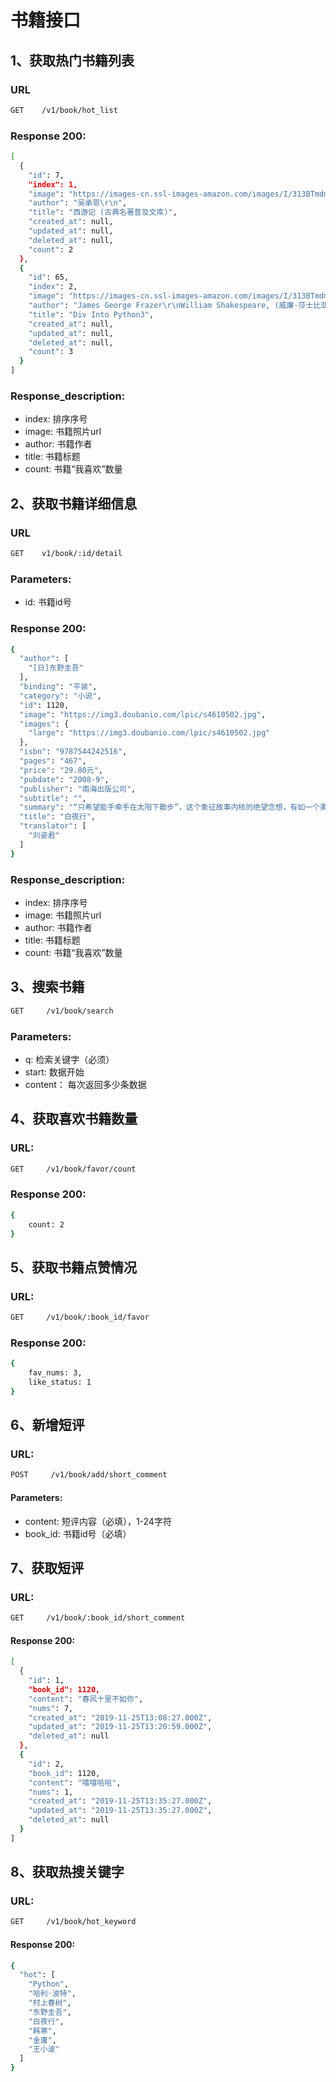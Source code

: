 # 书籍接口

## 1、获取热门书籍列表

### URL
```bash
GET    /v1/book/hot_list
```

### Response 200:
```bash
[
  {
    "id": 7,
    "index": 1,
    "image": "https://images-cn.ssl-images-amazon.com/images/I/313BTmdmIfL._AA218_.jpg",
    "author": "吴承恩\r\n",
    "title": "西游记 (古典名著普及文库)",
    "created_at": null,
    "updated_at": null,
    "deleted_at": null,
    "count": 2
  },
  {
    "id": 65,
    "index": 2,
    "image": "https://images-cn.ssl-images-amazon.com/images/I/313BTmdmIfL._AA218_.jpg",
    "author": "James George Frazer\r\nWilliam Shakespeare, (威廉·莎士比亚)\r\n",
    "title": "Div Into Python3",
    "created_at": null,
    "updated_at": null,
    "deleted_at": null,
    "count": 3
  }
]
```


### Response_description:
* index: 排序序号
* image: 书籍照片url
* author: 书籍作者
* title: 书籍标题
* count: 书籍“我喜欢”数量

## 2、获取书籍详细信息

### URL
```bash
GET    v1/book/:id/detail
```

### Parameters:
* id: 书籍id号

### Response 200:
```bash
{
  "author": [
    "[日]东野圭吾"
  ],
  "binding": "平装",
  "category": "小说",
  "id": 1120,
  "image": "https://img3.doubanio.com/lpic/s4610502.jpg",
  "images": {
    "large": "https://img3.doubanio.com/lpic/s4610502.jpg"
  },
  "isbn": "9787544242516",
  "pages": "467",
  "price": "29.80元",
  "pubdate": "2008-9",
  "publisher": "南海出版公司",
  "subtitle": "",
  "summary": "“只希望能手牵手在太阳下散步”，这个象征故事内核的绝望念想，有如一个美丽的幌子，随着无数凌乱、压抑、悲凉的故事片段像纪录片一样一一还原：没有痴痴相思，没有海枯石烂，只剩下一个冰冷绝望的诡计，最后一丝温情也被完全抛弃，万千读者在一曲救赎罪恶的凄苦爱情中悲切动容……",
  "title": "白夜行",
  "translator": [
    "刘姿君"
  ]
}
```


### Response_description:
* index: 排序序号
* image: 书籍照片url
* author: 书籍作者
* title: 书籍标题
* count: 书籍“我喜欢”数量

## 3、搜索书籍
```bash
GET     /v1/book/search
```

### Parameters:
* q: 检索关键字（必须）
* start: 数据开始
* content： 每次返回多少条数据


## 4、获取喜欢书籍数量

### URL:
```bash
GET     /v1/book/favor/count
```

### Response 200:
```bash
{
    count: 2
}
```

## 5、获取书籍点赞情况

### URL:
```bash
GET     /v1/book/:book_id/favor
```

### Response 200:
```bash
{
    fav_nums: 3, 
    like_status: 1
}
```

## 6、新增短评

### URL:
```bash
POST     /v1/book/add/short_comment
```

#### Parameters:
* content: 短评内容（必填），1-24字符
* book_id: 书籍id号（必填）

## 7、获取短评

### URL:
```bash
GET     /v1/book/:book_id/short_comment
```

#### Response 200:
```bash
[
  {
    "id": 1,
    "book_id": 1120,
    "content": "春风十里不如你",
    "nums": 7,
    "created_at": "2019-11-25T13:08:27.000Z",
    "updated_at": "2019-11-25T13:20:59.000Z",
    "deleted_at": null
  },
  {
    "id": 2,
    "book_id": 1120,
    "content": "嘻嘻哈哈",
    "nums": 1,
    "created_at": "2019-11-25T13:35:27.000Z",
    "updated_at": "2019-11-25T13:35:27.000Z",
    "deleted_at": null
  }
]
```

## 8、获取热搜关键字

### URL:
```bash
GET     /v1/book/hot_keyword
```

#### Response 200:
```bash
{
  "hot": [
    "Python",
    "哈利·波特",
    "村上春树",
    "东野圭吾",
    "白夜行",
    "韩寒",
    "金庸",
    "王小波"
  ]
}
```
